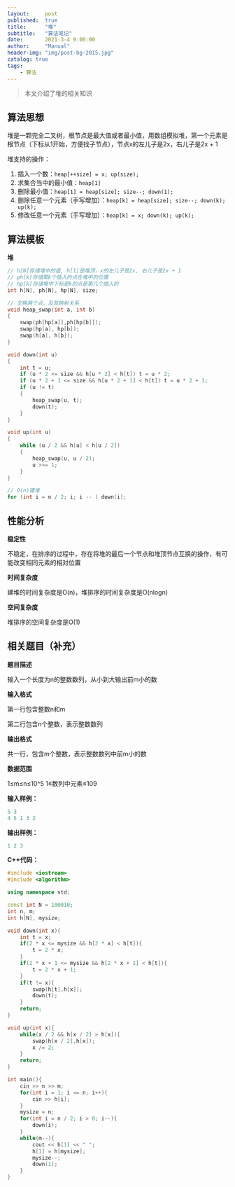 ```yaml
---
layout:     post
published:  true
title:      "堆"
subtitle:   "算法笔记"
date:       2021-3-4 9:00:00
author:     "Manual"
header-img: "img/post-bg-2015.jpg"
catalog: true
tags:
    - 算法
---
```


> 本文介绍了堆的相关知识

## 算法思想

堆是一颗完全二叉树，根节点是最大值或者最小值，用数组模拟堆，第一个元素是根节点（下标从1开始，方便找子节点），节点x的左儿子是2x，右儿子是2x + 1

堆支持的操作：

1. 插入一个数：`heap[++size] = x; up(size);`
2. 求集合当中的最小值：`heap[1]`
3. 删除最小值：`heap[1] = heap[size]; size--; down(1);`
4. 删除任意一个元素（手写增加）：`heap[k] = heap[size]; size--; down(k); up(k);`
5. 修改任意一个元素（手写增加）：`heap[k] = x; down(k); up(k);`

## 算法模板

**堆**

```c++
// h[N]存储堆中的值, h[1]是堆顶，x的左儿子是2x, 右儿子是2x + 1
// ph[k]存储第k个插入的点在堆中的位置
// hp[k]存储堆中下标是k的点是第几个插入的
int h[N], ph[N], hp[N], size;

// 交换两个点，及其映射关系
void heap_swap(int a, int b)
{
    swap(ph[hp[a]],ph[hp[b]]);
    swap(hp[a], hp[b]);
    swap(h[a], h[b]);
}

void down(int u)
{
    int t = u;
    if (u * 2 <= size && h[u * 2] < h[t]) t = u * 2;
    if (u * 2 + 1 <= size && h[u * 2 + 1] < h[t]) t = u * 2 + 1;
    if (u != t)
    {
        heap_swap(u, t);
        down(t);
    }
}

void up(int u)
{
    while (u / 2 && h[u] < h[u / 2])
    {
        heap_swap(u, u / 2);
        u >>= 1;
    }
}

// O(n)建堆
for (int i = n / 2; i; i -- ) down(i);
```

## 性能分析

**稳定性**

不稳定，在排序的过程中，存在将堆的最后一个节点和堆顶节点互换的操作，有可能改变相同元素的相对位置

**时间复杂度**

建堆的时间复杂度是O(n)，堆排序的时间复杂度是O(nlogn)

**空间复杂度**

堆排序的空间复杂度是O(1)

## 相关题目（补充）

**题目描述**

输入一个长度为n的整数数列，从小到大输出前m小的数

**输入格式**

第一行包含整数n和m

第二行包含n个整数，表示整数数列

**输出格式**

共一行，包含m个整数，表示整数数列中前m小的数

**数据范围**

1≤m≤n≤10^5
1≤数列中元素≤109

**输入样例：**

```c++
5 3
4 5 1 3 2
```

**输出样例：**

```c++
1 2 3
```

**C++代码：**

```c++
#include <iostream>
#include <algorithm>

using namespace std;

const int N = 100010;
int n, m;
int h[N], mysize;

void down(int x){
    int t = x;
    if(2 * x <= mysize && h[2 * x] < h[t]){
        t = 2 * x;
    }
    if(2 * x + 1 <= mysize && h[2 * x + 1] < h[t]){
        t = 2 * x + 1;
    }
    if(t != x){
        swap(h[t],h[x]);
        down(t);
    }
    return;
}

void up(int x){
    while(x / 2 && h[x / 2] > h[x]){
        swap(h[x / 2],h[x]);
        x /= 2;
    }
    return;
}

int main(){
    cin >> n >> m;
    for(int i = 1; i <= n; i++){
        cin >> h[i];
    }
    mysize = n;
    for(int i = n / 2; i > 0; i--){
        down(i);
    }
    while(m--){
        cout << h[1] << " ";
        h[1] = h[mysize];
        mysize--;
        down(1);
    }
}
```

